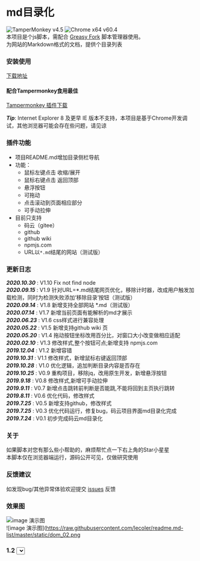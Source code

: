 # md目录化
![TamperMonkey v4.5](https://img.shields.io/badge/TamperMonkey-v4.8-brightgreen.svg) ![Chrome x64 v60.4](https://img.shields.io/badge/Chrome%20x64-v73.0-brightgreen.svg)  
本项目是个js脚本，需配合 [Greasy Fork](https://greasyfork.org/zh-CN) 脚本管理器使用。   
为网站的Markdown格式的文档，提供个目录列表   

### 安装使用 

[下载地址](https://greasyfork.org/zh-CN/scripts/387834)  

#### 配合Tampermonkey食用最佳
[Tampermonkey 插件下载](https://greasyfork.org/zh-CN)   

***Tip***: Internet Explorer 8 及更早 IE 版本不支持，本项目是基于Chrome开发调试，其他浏览器可能会存在些问题，请见谅      

### 插件功能

- 项目README.md增加目录侧栏导航  
- 功能： 
  - 鼠标左键点击 收缩/展开  
  - 鼠标右键点击 返回顶部  
  - 悬浮按钮 
  - 可拖动  
  - 点击滚动到页面相应部分 
  - 可手动拉伸  
- 目前只支持  
  - 码云（gitee）  
  - github
  - github wiki 
  - npmjs.com   
  - URL以`*.md`结尾的网站（测试版） 

### 更新日志
***2020.10.30*** : V1.10 Fix not find node        
***2020.09.15*** : V1.9  针对URL=*.md结尾网页优化，移除计时器，改成用户触发加载检测，同时为检测失败添加‘移除目录’按钮（测试版）      
***2020.09.14*** : V1.8  新增支持全部网站 *.md（测试版）      
***2020.07.14*** : V1.7  新增当前页面有能解析的md才展示      
***2020.06.23*** : V1.6  css样式进行兼容处理      
***2020.05.22*** : V1.5  新增支持github wiki 页    
***2020.05.20*** : V1.4  拖动按钮坐标改用百分比，对窗口大小改变做相应适配   
***2020.02.10*** : V1.3  修改样式,整个按钮可点;新增支持 npmjs.com      
***2019.12.04*** : V1.2  新增容错   
***2019.10.31*** : V1.1  修改样式，新增鼠标右键返回顶部   
***2019.10.28*** : V1.0  优化逻辑，追加判断目录内容是否存在  
***2019.10.25*** : V0.9  重构项目，移除jq，改用原生开发，新增悬浮按钮  
***2019.9.18*** : V0.8 修改样式,新增可手动拉伸  
***2019.9.11*** : V0.7 新增点击跳转前判断是否能跳,不能将回到主页执行跳转  
***2019.8.11*** : V0.6 优化代码，修改样式    
***2019.7.25*** : V0.5 新增支持github，修改样式  
***2019.7.25*** : V0.3 优化代码运行，修复bug，码云项目界面md目录化完成  
***2019.7.24*** : V0.1 初步完成码云md目录化  

### 关于

如果脚本对您有那么些小帮助的，麻烦帮忙点一下右上角的Star小星星  
本脚本仅在浏览器端运行，源码公开可见，仅做研究使用

### 反馈建议 
如发现bug/其他异常体验欢迎提交 [issues](https://github.com/lecoler/md-list/issues) 反馈 

### 效果图

![image 演示图](https://raw.githubusercontent.com/lecoler/readme.md-list/master/static/dom_01.png)   
![image 演示图](https://raw.githubusercontent.com/lecoler/readme.md-list/master/static/dom_02.png

### 1.2 <select> 测试
